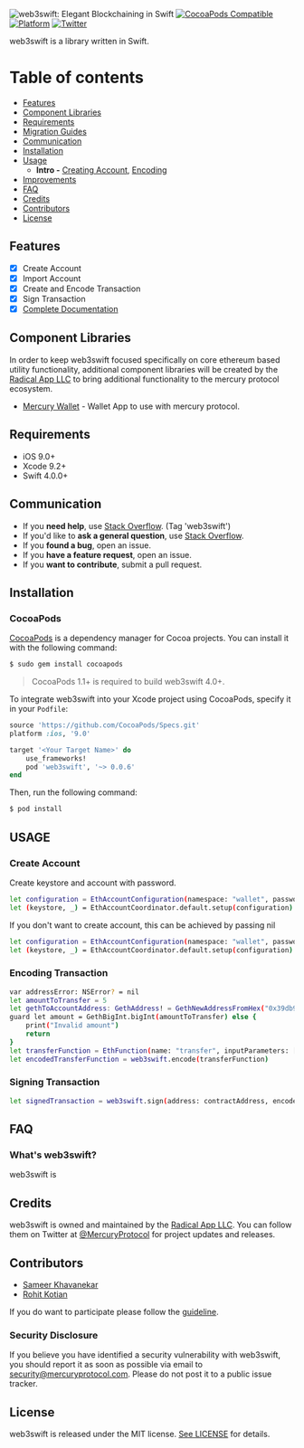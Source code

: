 ![web3swift: Elegant Blockchaining in Swift](https://raw.githubusercontent.com/web3swift/web3swift/master/web3swift.png)
[![CocoaPods Compatible](https://img.shields.io/cocoapods/v/web3swift.svg)](https://img.shields.io/cocoapods/v/web3swift.svg)
[![Platform](https://img.shields.io/cocoapods/p/web3swift.svg?style=flat)](https://web3swift.github.io/web3swift)
[![Twitter](https://img.shields.io/badge/twitter-@web3swiftSF-blue.svg?style=flat)](http://twitter.com/web3swiftSF)

web3swift is a library written in Swift.

Table of contents
===

*  [Features](#features)
*  [Component Libraries](#component-libraries)
*  [Requirements](#requirements)
*  [Migration Guides](#migration-guides)
*  [Communication](#communication)
*  [Installation](#installation)
*  [Usage](Documentation/Usage.md)
    * **Intro -** [Creating Account](Documentation/Usage.md#making-a-request), [Encoding](Documentation/Usage.md#encoding)
*  [Improvements](#improvements)
*  [FAQ](#faq)
*  [Credits](#credits)
*  [Contributors](#contributors)
*  [License](#license)

## Features

- [x] Create Account
- [x] Import Account
- [x] Create and Encode Transaction
- [x] Sign Transaction
- [x] [Complete Documentation](https://web3swift.github.io/web3swift)

## Component Libraries

In order to keep web3swift focused specifically on core ethereum based utility functionality, additional component libraries will be created by the [Radical App LLC](https://github.com/web3swift/Foundation) to bring additional functionality to the mercury protocol ecosystem.

- [Mercury Wallet](https://github.com/mercuryprotocol/MercuryWallet) - Wallet App to use with mercury protocol.

## Requirements

- iOS 9.0+
- Xcode 9.2+
- Swift 4.0.0+

## Communication

- If you **need help**, use [Stack Overflow](http://stackoverflow.com/questions/tagged/web3swift). (Tag 'web3swift')
- If you'd like to **ask a general question**, use [Stack Overflow](http://stackoverflow.com/questions/tagged/web3swift).
- If you **found a bug**, open an issue.
- If you **have a feature request**, open an issue.
- If you **want to contribute**, submit a pull request.

## Installation

### CocoaPods

[CocoaPods](http://cocoapods.org) is a dependency manager for Cocoa projects. You can install it with the following command:

```bash
$ sudo gem install cocoapods
```

> CocoaPods 1.1+ is required to build web3swift 4.0+.

To integrate web3swift into your Xcode project using CocoaPods, specify it in your `Podfile`:

```ruby
source 'https://github.com/CocoaPods/Specs.git'
platform :ios, '9.0'

target '<Your Target Name>' do
    use_frameworks!
    pod 'web3swift', '~> 0.0.6'
end
```

Then, run the following command:

```bash
$ pod install
```

## USAGE

### Create Account
Create keystore and account with password.
```bash
let configuration = EthAccountConfiguration(namespace: "wallet", password: "qwerty")
let (keystore, _) = EthAccountCoordinator.default.setup(configuration)
```
If you don't want to create account, this can be achieved by passing nil 
```bash
let configuration = EthAccountConfiguration(namespace: "wallet", password: nil)
let (keystore, _) = EthAccountCoordinator.default.setup(configuration)
```

### Encoding Transaction
```bash
var addressError: NSError? = nil
let amountToTransfer = 5
let gethToAccountAddress: GethAddress! = GethNewAddressFromHex("0x39db95b4f60bd75846c46df165d9e854b3cf1b56", &addressError)
guard let amount = GethBigInt.bigInt(amountToTransfer) else {
    print("Invalid amount")
    return
}
let transferFunction = EthFunction(name: "transfer", inputParameters: [toAccountAddress, amount])
let encodedTransferFunction = web3swift.encode(transferFunction)
```

### Signing Transaction
```bash
let signedTransaction = web3swift.sign(address: contractAddress, encodedFunctionData: encodedTransferFunction, nonce: nonce, gasLimit: Constants.gasLimit, gasPrice: Constants.gasPrice)
```


## FAQ

### What's web3swift?

web3swift is

## Credits

web3swift is owned and maintained by the [Radical App LLC](http://www.mercuryprotocol.com). You can follow them on Twitter at [@MercuryProtocol](https://twitter.com/mercuryprotocol) for project updates and releases.

## Contributors

* [Sameer Khavanekar](sameer@mercuryprotocol.com)
* [Rohit Kotian](rohit@mercuryprotocol.com)

If you do want to participate please follow the [guideline](CONTRIBUTING.MD).

### Security Disclosure

If you believe you have identified a security vulnerability with web3swift, you should report it as soon as possible via email to security@mercuryprotocol.com. Please do not post it to a public issue tracker.

## License

web3swift is released under the MIT license. [See LICENSE](LICENSE.MD) for details.

